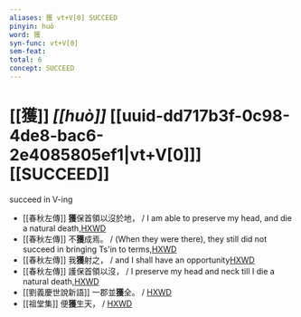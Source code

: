 ```yaml
---
aliases: 獲 vt+V[0] SUCCEED
pinyin: huò
word: 獲
syn-func: vt+V[0]
sem-feat: 
total: 6
concept: SUCCEED 
---
```

# [[獲]] *[[huò]]*  [[uuid-dd717b3f-0c98-4de8-bac6-2e4085805ef1|vt+V[0]]] [[SUCCEED]]
succeed in V-ing
 - [[春秋左傳]] **獲**保首領以沒於地， / I am able to preserve my head, and die a natural death,[HXWD](https://hxwd.org/textview.html?location=KR1e0001_tls_009-294a.15)
 - [[春秋左傳]] 不**獲**成焉。 / (When they were there), they still did not succeed in bringing Ts'in to terms,[HXWD](https://hxwd.org/textview.html?location=KR1e0001_tls_009-314a.26)
 - [[春秋左傳]] 我**獲**射之， / and I shall have an opportunity[HXWD](https://hxwd.org/textview.html?location=KR1e0001_tls_009-620a.10)
 - [[春秋左傳]] 護保首領以沒， / I preserve my head and neck till I die a natural death,[HXWD](https://hxwd.org/textview.html?location=KR1e0001_tls_010-612a.14)
 - [[劉義慶世說新語]] 一郡並**獲**全。 / [HXWD](https://hxwd.org/textview.html?location=KR3l0002_tls_001-9a.28)
 - [[祖堂集]] 便**獲**生天， / [HXWD](https://hxwd.org/textview.html?location=KR6q0002_Yan_003-1111a.14)